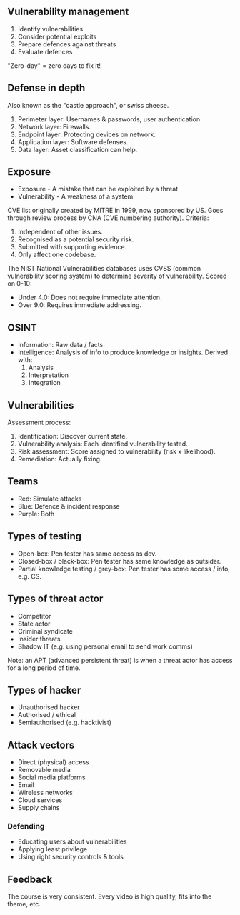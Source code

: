 ## Vulnerability management

1. Identify vulnerabilities
2. Consider potential exploits
3. Prepare defences against threats
4. Evaluate defences

"Zero-day" = zero days to fix it!

## Defense in depth

Also known as the "castle approach", or swiss cheese.

1. Perimeter layer: Usernames & passwords, user authentication.
2. Network layer: Firewalls.
3. Endpoint layer: Protecting devices on network.
4. Application layer: Software defenses.
5. Data layer: Asset classification can help.

## Exposure

- Exposure - A mistake that can be exploited by a threat
- Vulnerability - A weakness of a system

CVE list originally created by MITRE in 1999, now sponsored by US. Goes through review process by CNA (CVE numbering authority). Criteria:

1. Independent of other issues.
2. Recognised as a potential security risk.
3. Submitted with supporting evidence.
4. Only affect one codebase.

The NIST National Vulnerabilities databases uses CVSS (common vulnerability scoring system) to determine severity of vulnerability. Scored on 0-10:

- Under 4.0: Does not require immediate attention.
- Over 9.0: Requires immediate addressing.

## OSINT

- Information: Raw data / facts.
- Intelligence: Analysis of info to produce knowledge or insights. Derived with:
  1. Analysis
  2. Interpretation
  3. Integration

## Vulnerabilities

Assessment process:

1. Identification: Discover current state.
2. Vulnerability analysis: Each identified vulnerability tested.
3. Risk assessment: Score assigned to vulnerability (risk x likelihood).
4. Remediation: Actually fixing.

## Teams

- Red: Simulate attacks
- Blue: Defence & incident response
- Purple: Both

## Types of testing

- Open-box: Pen tester has same access as dev.
- Closed-box / black-box: Pen tester has same knowledge as outsider.
- Partial knowledge testing / grey-box: Pen tester has some access / info, e.g. CS.

## Types of threat actor

- Competitor
- State actor
- Criminal syndicate
- Insider threats
- Shadow IT (e.g. using personal email to send work comms)

Note: an APT (advanced persistent threat) is when a threat actor has access for a long period of time.

## Types of hacker

- Unauthorised hacker
- Authorised / ethical
- Semiauthorised (e.g. hacktivist)

## Attack vectors

- Direct (physical) access
- Removable media
- Social media platforms
- Email
- Wireless networks
- Cloud services
- Supply chains

### Defending

- Educating users about vulnerabilities
- Applying least privilege
- Using right security controls & tools

## Feedback

The course is very consistent. Every video is high quality, fits into the theme, etc.
